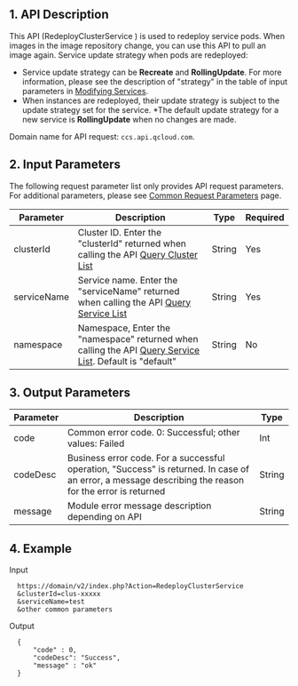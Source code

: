 ## 1. API Description
This API (RedeployClusterService ) is used to redeploy service pods. When images in the image repository change, you can use this API to pull an image again.
Service update strategy when pods are redeployed:
* Service update strategy can be **Recreate** and **RollingUpdate**. For more information, please see the description of "strategy" in the table of input parameters in [Modifying Services](/doc/product/457/9434).
* When instances are redeployed, their update strategy is subject to the update strategy set for the service.
*The default update strategy for a new service is **RollingUpdate** when no changes are made.

Domain name for API request: `ccs.api.qcloud.com`.

## 2. Input Parameters
The following request parameter list only provides API request parameters. For additional parameters, please see [Common Request Parameters](/doc/api/457/9463) page.

| Parameter | Description | Type | Required |  
|---------|---------|---------|---------|
| clusterId | Cluster ID. Enter the "clusterId" returned when calling the API [Query Cluster List](/doc/api/457/9448) | String | Yes |
| serviceName | Service name. Enter the "serviceName" returned when calling the API [Query Service List](/doc/api/457/9440) | String | Yes |
| namespace | Namespace, Enter the "namespace" returned when calling the API [Query Service List](/doc/api/457/9440). Default is "default" | String | No |

## 3. Output Parameters
 
| Parameter | Description | Type |
|---------|---------|---------|
| code | Common error code. 0: Successful; other values: Failed | Int |
| codeDesc | Business error code. For a successful operation, "Success" is returned. In case of an error, a message describing the reason for the error is returned | String |
| message | Module error message description depending on API | String | 

## 4. Example
Input
```
  https://domain/v2/index.php?Action=RedeployClusterService
  &clusterId=clus-xxxxx
  &serviceName=test
  &other common parameters
```
Output
```
  {
      "code" : 0,
      "codeDesc": "Success",
      "message" : "ok"
  }

```

